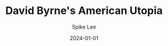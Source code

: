 ---
title: David Byrne's American Utopia
subtitle: Spike Lee
year: 2020
link: https://www.themoviedb.org/movie/668800-david-byrne-s-american-utopia
type: movie
date: 2024-01-01
image: ./images/american-utopia.jpg
---